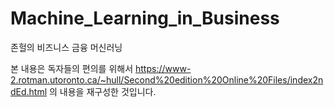 # Machine_Learning_in_Business
존헐의 비즈니스 금융 머신러닝

본 내용은 독자들의 편의를 위해서 
https://www-2.rotman.utoronto.ca/~hull/Second%20edition%20Online%20Files/index2ndEd.html
의 내용을 재구성한 것입니다.


